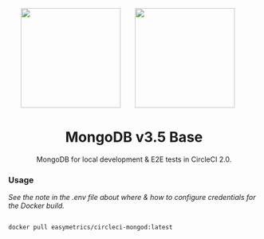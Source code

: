 <div align="center">
  <img width="200" height="200"
    src="https://cdn.worldvectorlogo.com/logos/mongodb.svg">
  <a href="https://github.com/easymetrics">
    <img width="200" height="200" vspace="" hspace="25"
      src="https://cdn.worldvectorlogo.com/logos/easymetrics.svg">
  </a>
  <h1>MongoDB v3.5 Base</h1>
  <p>MongoDB for local development & E2E tests in CircleCI 2.0.<p>
</div>

### Usage
_See the note in the .env file about where & how to configure credentials for the Docker build._

```bash

docker pull easymetrics/circleci-mongod:latest

```